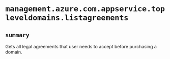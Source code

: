 # `management.azure.com.appservice.topleveldomains.listagreements`

## `summary`
Gets all legal agreements that user needs to accept before purchasing a domain.


